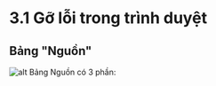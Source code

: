 # 3.1 Gỡ lỗi trong trình duyệt
## Bảng "Nguồn"
![alt](img-markdown/manguon.png)
Bảng Nguồn có 3 phần:
